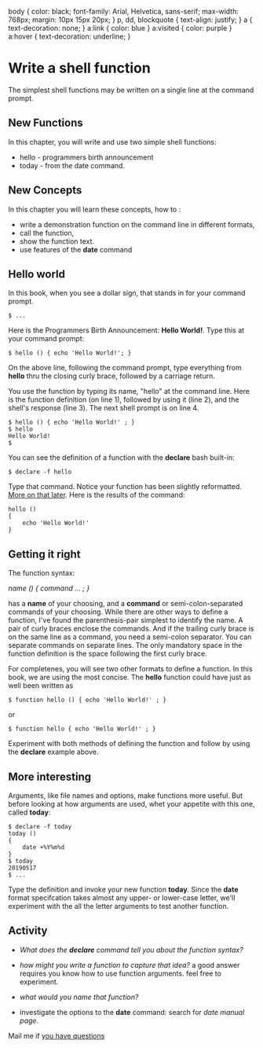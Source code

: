 



body {
 	color: black;
 	font-family: Arial, Helvetica, sans-serif;
	max-width: 768px;
 	margin: 10px 15px 20px; 
}
p, dd, blockquote { 
 	text-align: justify;
}
a {
 	text-decoration: none;
}
a:link {
 	color: blue
}
a:visited {
 	color: purple
}
a:hover {
 	text-decoration: underline; 
} 

<p><link rel="stylesheet" type="text/css" href="./mcgowan.css" /></p>
<h1>Write a shell function</h1>
<p>The simplest shell functions may be written on a single line at the
command prompt.</p>

<h2>New Functions</h2>
<p>In this chapter, you will write and use two simple shell functions:</p>
<ul>
<li>hello - programmers birth announcement</li>
<li>today - from the date command.</li>
</ul>

<h2>New Concepts</h2>
<p>In this chapter you will learn these concepts, how to :</p>
<ul>
<li>write a demonstration function on the command line in different formats,</li>
<li>call the function,</li>
<li>show the function text.</li>
<li>use features of the <strong>date</strong> command</li>
</ul>

<h2>Hello world</h2>
<p>In this  book, when you see a dollar sign, that stands in for your
command prompt.</p>

<pre><code>$ ...
</code></pre>

<p>Here is the Programmers Birth Announcement: <strong>Hello World!</strong>.  Type
this at your command prompt:</p>

<pre><code>$ hello () { echo 'Hello World!'; }
</code></pre>

<p>On the above line, following the command prompt, type everything from
<strong>hello</strong> thru the closing curly brace, followed by a carriage return.</p>

<p>You use the  function by typing its name, "hello"  at the command line.
Here  is the function  definition (on  line 1),  followed by  using it
(line 2), and the shell's response (line 3).  The next shell prompt is
on line 4.</p>

<pre><code>$ hello () { echo 'Hello World!' ; }
$ hello
Hello World!
$
</code></pre>

<p>You can see the definition of a function with the <strong>declare</strong>
bash built-in:</p>

<pre><code>$ declare -f hello
</code></pre>

<p>Type that command. Notice your function has been slightly
reformatted. <a href="#inspectAfunctionBody">More on that later</a>.
Here is the results of the command:</p>

<pre><code>hello () 
{ 
    echo 'Hello World!'
}
</code></pre>

<h2>Getting it right</h2>
<p>The function syntax: </p>
<p><em>name () { command ... ; }</em></p>
<p>has a <strong>name</strong> of your choosing, and a <strong>command</strong> or
semi-colon-separated commands of your choosing.  While there are other
ways to define a function, I've found the parenthesis-pair simplest to
identify the name.  A pair of curly braces enclose the commands.  And
if the trailing curly brace is on the same line as a command, you need
a semi-colon separator.  You can separate commands on separate lines.
The only mandatory space in the function definition is the space
following the first curly brace.</p>

<p>For completenes, you will see two other formats to define a function.
In this book, we are using the most concise. The <strong>hello</strong> function could
have just as well been written as</p>

<pre><code>$ function hello () { echo 'Hello World!' ; }
</code></pre>

<p>or</p>
<pre><code>$ function hello { echo 'Hello World!' ; }
</code></pre>

<p>Experiment with both methods of defining the function and follow by
using the <strong>declare</strong> example above.</p>

<h2>More interesting</h2>
<p>Arguments, like file names and options, make functions more useful.
But before looking at how arguments are used, whet your appetite with
this one, called <strong>today</strong>:</p>

<pre><code>$ declare -f today
today () 
{ 
    date +%Y%m%d
}
$ today
20190517
$ ...
</code></pre>

<p>Type the definition and invoke your new function <strong>today</strong>.  Since the
<strong>date</strong> format specifcation takes almost any upper- or lower-case
letter, we'll experiment with the all the letter arguments to test
another function.</p>

<h2>Activity</h2>
<ul>
<li><p><em>What does the <strong>declare</strong> command tell you about the
function syntax?</em></p></li>
<li><p><em>how might you write a function to capture that idea?</em> a good
answer requires you know how to use function arguments.  feel free
to experiment.</p></li>
<li><p><em>what would you name that function?</em></p></li>
<li><p>investigate the options to the <strong>date</strong> command: search for
<em>date manual page</em>.</p></li>
</ul>

<p>Mail me if <a href="mailto:martymcgowan@alum.mit.edu?subject=writeAshellFunction">you have questions</a></p>

